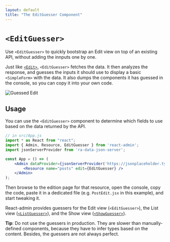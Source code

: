```yaml
---
layout: default
title: "The EditGuesser Component"
---
```


# `<EditGuesser>`

Use `<EditGuesser>` to quickly bootstrap an Edit view on top of an existing API, without adding the innputs one by one.

Just like [`<Edit>`](./Edit.md), `<EditGuesser>` fetches the data. It then analyzes the response, and guesses the inputs it should use to display a basic `<SimpleForm>` with the data. It also dumps the components it has guessed in the console, so you can copy it into your own code.

![Guessed Edit](./img/guessed-edit.png)

## Usage

You can use the `<EditGuesser>` component to determine which fields to use based on the data returned by the API.

```jsx
// in src/App.js
import * as React from "react";
import { Admin, Resource, EditGuesser } from 'react-admin';
import jsonServerProvider from 'ra-data-json-server';

const App = () => (
    <Admin dataProvider={jsonServerProvider('https://jsonplaceholder.typicode.com')}>
        <Resource name="posts" edit={EditGuesser} />
    </Admin>
);
```

Then browse to the edition page for that resource, open the console, copy the code, paste it in a dedicated file (e.g. `PostEdit.jsx` in this example), and start tweaking it.

React-admin provides guessers for the Edit view (`<EditGuesser>`), the List view ([`<ListGuesser>`](./ListGuesser.md)), and the Show view ([`<ShowGuesser>`](./ShowGuesser.md)).

**Tip**: Do not use the guessers in production. They are slower than manually-defined components, because they have to infer types based on the content. Besides, the guessers are not always perfect.
